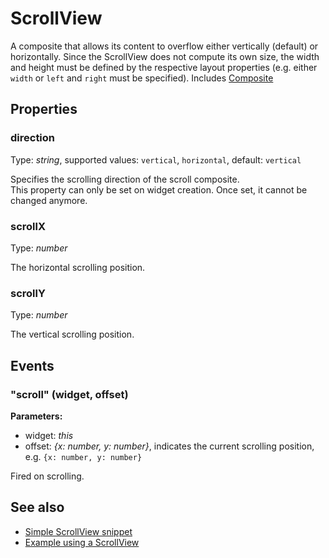 ---
---
# ScrollView

A composite that allows its content to overflow either vertically (default) or horizontally. Since the ScrollView does not compute its own size, the width and height must be defined by the respective layout properties (e.g. either `width` or `left` and `right` must be specified).
Includes [Composite](Composite.md)

## Properties

### direction

Type: *string*, supported values: `vertical`, `horizontal`, default: `vertical`

Specifies the scrolling direction of the scroll composite.<br/>This property can only be set on widget creation. Once set, it cannot be changed anymore.

### scrollX

Type: *number*

The horizontal scrolling position.

### scrollY

Type: *number*

The vertical scrolling position.


## Events

### "scroll" (widget, offset)

**Parameters:** 

- widget: *this*
- offset: *{x: number, y: number}*, indicates the current scrolling position, e.g. `{x: number, y: number}`

Fired on scrolling.



## See also

- [Simple ScrollView snippet](https://github.com/eclipsesource/tabris-js/tree/v1.10.0/snippets/scrollview/scrollview.js)
- [Example using a ScrollView](https://github.com/eclipsesource/tabris-js/tree/v1.10.0/examples/parallax/parallax.js)

